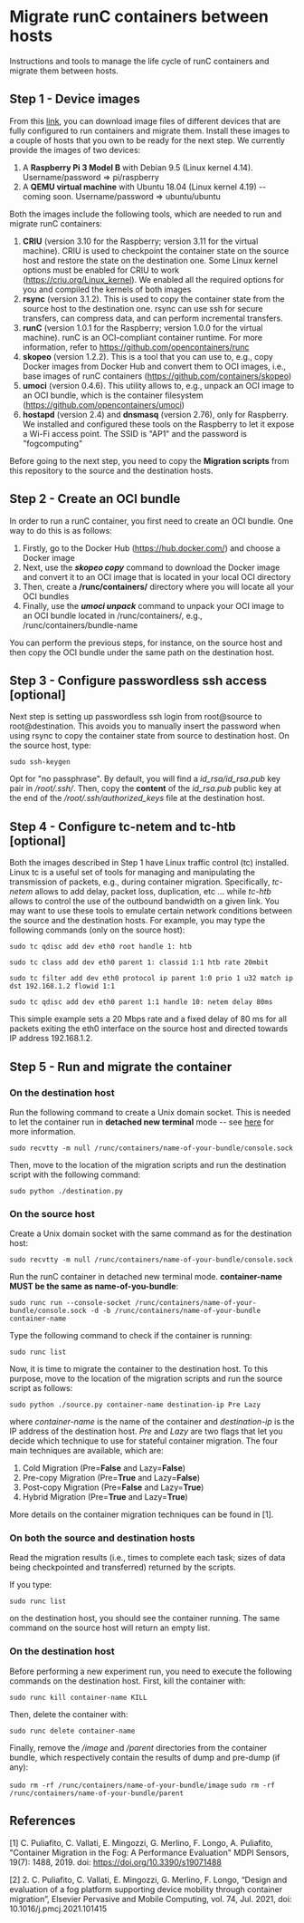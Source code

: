 # Migrate runC containers between hosts
Instructions and tools to manage the life cycle of runC containers and migrate them between hosts.


## Step 1 - Device images

From this [link](https://unipiit-my.sharepoint.com/:f:/g/personal/a035017_unipi_it/EitRqDdu7ElHgdQolR8L460BlMvDN-z6fpKHW5Xe77ncPA?e=gEVxbC), you can download image files of different devices that are fully configured to run containers and migrate them. Install these images to a couple of hosts that you own to be ready for the next step. We currently provide the images of two devices:


1. A **Raspberry Pi 3 Model B** with Debian 9.5 (Linux kernel 4.14). Username/password => pi/raspberry
2. A **QEMU virtual machine** with Ubuntu 18.04 (Linux kernel 4.19) -- coming soon. Username/password => ubuntu/ubuntu


Both the images include the following tools, which are needed to run and migrate runC containers:


1. **CRIU** (version 3.10 for the Raspberry; version 3.11 for the virtual machine). CRIU is used to checkpoint the container state on the source host and restore the state on the destination one. Some Linux kernel options must be enabled for CRIU to work (https://criu.org/Linux_kernel). We enabled all the required options for you and compiled the kernels of both images
2. **rsync** (version 3.1.2). This is used to copy the container state from the source host to the destination one. rsync can use ssh for secure transfers, can compress data, and can perform incremental transfers.
3. **runC** (version 1.0.1 for the Raspberry; version 1.0.0 for the virtual machine). runC is an OCI-compliant container runtime. For more information, refer to https://github.com/opencontainers/runc
4. **skopeo** (version 1.2.2). This is a tool that you can use to, e.g., copy Docker images from Docker Hub and convert them to OCI images, i.e., base images of runC containers (https://github.com/containers/skopeo)
5. **umoci** (version 0.4.6). This utility allows to, e.g., unpack an OCI image to an OCI bundle, which is the container filesystem (https://github.com/opencontainers/umoci)
6. **hostapd** (version 2.4) and **dnsmasq** (version 2.76), only for Raspberry. We installed and configured these tools on the Raspberry to let it expose a Wi-Fi access point. The SSID is "AP1" and the password is "fogcomputing"


Before going to the next step, you need to copy the **Migration scripts** from this repository to the source and the destination hosts.


## Step 2 - Create an OCI bundle

In order to run a runC container, you first need to create an OCI bundle. One way to do this is as follows:


1. Firstly, go to the Docker Hub (https://hub.docker.com/) and choose a Docker image
2. Next, use the ***skopeo copy*** command to download the Docker image and convert it to an OCI image that is located in your local OCI directory
3. Then, create a **/runc/containers/** directory where you will locate all your OCI bundles
4. Finally, use the ***umoci unpack*** command to unpack your OCI image to an OCI bundle located in /runc/containers/, e.g., /runc/containers/bundle-name


You can perform the previous steps, for instance, on the source host and then copy the OCI bundle under the same path on the destination host.


## Step 3 - Configure passwordless ssh access [optional]   

Next step is setting up passwordless ssh login from root@source to root@destination. This avoids you to manually insert the password when using rsync to copy the container state from source to destination host. On the source host, type:

  `sudo ssh-keygen`

Opt for "no passphrase". By default, you will find a *id_rsa/id_rsa.pub* key pair in */root/.ssh/*. Then, copy the **content** of the *id_rsa.pub* public key at the end of the */root/.ssh/authorized_keys* file at the destination host.


## Step 4 - Configure tc-netem and tc-htb [optional]

Both the images described in Step 1 have Linux traffic control (tc) installed. Linux tc is a useful set of tools for managing and manipulating the transmission of packets, e.g., during container migration. Specifically, *tc-netem* allows to add delay, packet loss, duplication, etc ... while *tc-htb* allows to control the use of the outbound bandwidth on a given link. You may want to use these tools to emulate certain network conditions between the source and the destination hosts. For example, you may type the following commands (only on the source host):

  `sudo tc qdisc add dev eth0 root handle 1: htb`  

  `sudo tc class add dev eth0 parent 1: classid 1:1 htb rate 20mbit`

  `sudo tc filter add dev eth0 protocol ip parent 1:0 prio 1 u32 match ip dst 192.168.1.2 flowid 1:1`

  `sudo tc qdisc add dev eth0 parent 1:1 handle 10: netem delay 80ms`

This simple example sets a 20 Mbps rate and a fixed delay of 80 ms for all packets exiting the eth0 interface on the source host and directed towards IP address 192.168.1.2.


## Step 5 - Run and migrate the container

### On the destination host

Run the following command to create a Unix domain socket. This is needed to let the container run in **detached new terminal** mode -- see [here](https://github.com/opencontainers/runc/blob/master/docs/terminals.md) for more information.

  `sudo recvtty -m null /runc/containers/name-of-your-bundle/console.sock`

Then, move to the location of the migration scripts and run the destination script with the following command:

  `sudo python ./destination.py`


### On the source host

Create a Unix domain socket with the same command as for the destination host:

  `sudo recvtty -m null /runc/containers/name-of-your-bundle/console.sock`

Run the runC container in detached new terminal mode. **container-name MUST be the same as name-of-you-bundle**:

  `sudo runc run --console-socket /runc/containers/name-of-your-bundle/console.sock -d -b /runc/containers/name-of-your-bundle container-name`

Type the following command to check if the container is running:

  `sudo runc list`

Now, it is time to migrate the container to the destination host. To this purpose, move to the location of the migration scripts and run the source script as follows:

  `sudo python ./source.py container-name destination-ip Pre Lazy`

where *container-name* is the name of the container and *destination-ip* is the IP address of the destination host.
*Pre* and *Lazy* are two flags that let you decide which technique to use for stateful container migration. The four main techniques are available, which are:

1. Cold Migration (Pre=**False** and Lazy=**False**)
2. Pre-copy Migration (Pre=**True** and Lazy=**False**)
3. Post-copy Migration (Pre=**False** and Lazy=**True**)
4. Hybrid Migration (Pre=**True** and Lazy=**True**)

More details on the container migration techniques can be found in [1].


### On both the source and destination hosts

Read the migration results (i.e., times to complete each task; sizes of data being checkpointed and transferred) returned by the scripts.

If you type:

  `sudo runc list`

on the destination host, you should see the container running. The same command on the source host will return an empty list.


### On the destination host

Before performing a new experiment run, you need to execute the following commands on the destination host. First, kill the container with:

  `sudo runc kill container-name KILL`

Then, delete the container with:

  `sudo runc delete container-name`

Finally, remove the */image* and */parent* directories from the container bundle, which respectively contain the results of dump and pre-dump (if any):  

  `sudo rm -rf /runc/containers/name-of-your-bundle/image`
  `sudo rm -rf /runc/containers/name-of-your-bundle/parent`


## References

[1] C. Puliafito, C. Vallati, E. Mingozzi, G. Merlino, F. Longo, A. Puliafito, "Container Migration in the Fog: A Performance Evaluation" MDPI Sensors, 19(7): 1488, 2019. doi: https://doi.org/10.3390/s19071488

[2] 2.	C. Puliafito, C. Vallati, E. Mingozzi, G. Merlino, F. Longo, “Design and evaluation of a fog platform supporting device mobility through container migration”, Elsevier Pervasive and Mobile Computing, vol. 74, Jul. 2021, doi: 10.1016/j.pmcj.2021.101415
